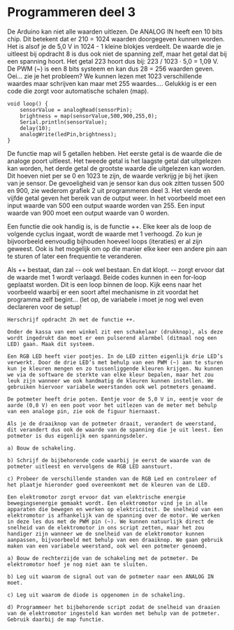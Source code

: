 # Programmeren deel 3
De Arduino kan niet alle waarden uitlezen. De ANALOG IN heeft een 10 bits chip. Dit betekent dat er 210 = 1024 waarden doorgegeven kunnen worden. Het is alsof je de 5,0 V in 1024 - 1 kleine blokjes verdeelt. De waarde die je uitleest bij opdracht 8 is dus ook niet de spanning zelf, maar het getal dat bij een spanning hoort. Het getal 223 hoort dus bij: 223 / 1023 · 5,0 = 1,09 V. De PWM (~) is een 8 bits systeem en kan dus 28 = 256 waarden geven. Oei… zie je het probleem? We kunnen lezen met 1023 verschillende waardes maar schrijven kan maar met 255 waardes…. Gelukkig is er een code die zorgt voor automatische schalen (map).

```{code} C
void loop() {
    sensorValue = analogRead(sensorPin);
    brightness = map(sensorValue,500,900,255,0);
    Serial.println(sensorValue);
    delay(10);
    analogWrite(ledPin,brightness);
}
```

De functie map wil 5 getallen hebben. Het eerste getal is de waarde die de analoge poort uitleest. Het tweede getal is het laagste getal dat uitgelezen kan worden, het derde getal de grootste waarde die uitgelezen kan worden. Dit hoeven niet per se 0 en 1023 te zijn, de waarde verkrijg je bij het ijken van je sensor. De gevoeligheid van je sensor kan dus ook zitten tussen 500 en 900, zie wederom grafiek 2 uit programmeren deel 3. Het vierde en vijfde getal geven het bereik van de output weer. In het voorbeeld moet een input waarde van 500 een output waarde worden van 255. Een input waarde van 900 moet een output waarde van 0 worden.

Een functie die ook handig is, is de functie ++. Elke keer als de loop de volgende cyclus ingaat, wordt de waarde met 1 verhoogd. Zo kun je bijvoorbeeld eenvoudig  bijhouden hoeveel loops (iteraties) er al zijn geweest. Ook is het mogelijk om op die manier elke keer een andere pin aan te sturen of later een frequentie te veranderen.

Als ++ bestaat, dan zal -- ook wel bestaan. En dat klopt. -- zorgt ervoor dat de waarde met 1 wordt verlaagd. Beide codes kunnen in een for-loop geplaatst worden. Dit is een loop binnen de loop. Kijk eens naar het voorbeeld waarbij er een soort aftel mechanisme in zit voordat het programma zelf begint… (let op, de variabele i moet je nog wel even declareren voor de setup!


```{exercise}
Herschrijf opdracht 2h met de functie ++.
```

```{exercise} Alarmschakelaar
Onder de kassa van een winkel zit een schakelaar (drukknop), als deze wordt ingedrukt dan moet er een pulserend alarmbel (ditmaal nog een LED) gaan. Maak dit systeem.
```

```{exercise} Een RGB LED
Een RGB LED heeft vier pootjes. In de LED zitten eigenlijk drie LED’s verwerkt. Door de drie LED’s met behulp van een PWM (~) aan te sturen kun je kleuren mengen en zo tussenliggende kleuren krijgen. Nu kunnen we via de software de sterkte van elke kleur bepalen, maar het zou leuk zijn wanneer we ook handmatig de kleuren kunnen instellen. We gebruiken hiervoor variabele weerstanden ook wel potmeters genaamd.

De potmeter heeft drie poten. Eentje voor de 5,0 V in, eentje voor de aarde (0,0 V) en een poot voor het uitlezen van de meter met behulp van een analoge pin, zie ook de figuur hiernaast.

Als je de draaiknop van de potmeter draait, verandert de weerstand, dit verandert dus ook de waarde van de spanning die je uit leest. Een potmeter is dus eigenlijk een spanningsdeler.

a) Bouw de schakeling.

b) Schrijf de bijbehorende code waarbij je eerst de waarde van de potmeter uitleest en vervolgens de RGB LED aanstuurt.

c) Probeer de verschillende standen van de RGB Led en controleer of het plaatje hieronder goed overeenkomt met de kleuren van de LED.
```

```{exercise} De snelheid van een elektromotor
Een elektromotor zorgt ervoor dat van elektrische energie bewegingsenergie gemaakt wordt. Een elektromotor vind je in alle apparaten die bewegen en werken op elektriciteit. De snelheid van een elektromotor is afhankelijk van de spanning over de motor. We werken in deze les dus met de PWM pin (~). We kunnen natuurlijk direct de snelheid van de elektromotor in ons script zetten, maar het zou handiger zijn wanneer we de snelheid van de elektromotor kunnen aanpassen, bijvoorbeeld met behulp van een draaiknop. We gaan gebruik maken van een variabele weerstand, ook wel een potmeter genoemd.

a) Bouw de rechterzijde van de schakeling met de potmeter. De elektromotor hoef je nog niet aan te sluiten.

b) Leg uit waarom de signal out van de potmeter naar een ANALOG IN moet.

c) Leg uit waarom de diode is opgenomen in de schakeling.

d) Programmeer het bijbehorende script zodat de snelheid van draaien van de elektromotor ingesteld kan worden met behulp van de potmeter. Gebruik daarbij de map functie.
```